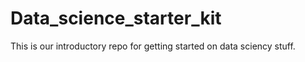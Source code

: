 # Data_science_starter_kit
This is our introductory repo for getting started on data sciency stuff. 
